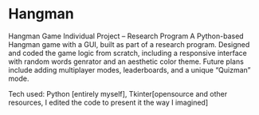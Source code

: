 # Hangman
Hangman Game
Individual Project – Research Program
A Python-based Hangman game with a GUI, built as part of a research program. Designed and coded the game logic from scratch, including a responsive interface with random words genrator and an aesthetic color theme. Future plans include adding multiplayer modes, leaderboards, and a unique “Quizman” mode.

Tech used: Python [entirely myself], Tkinter[opensource and other resources, I edited the code to present it the way I imagined]

